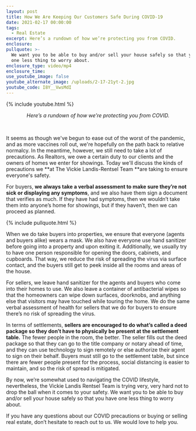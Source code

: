 ```yaml
---
layout: post
title: How We Are Keeping Our Customers Safe During COVID-19
date: 2021-02-17 00:00:00
tags:
  - Real Estate
excerpt: Here’s a rundown of how we’re protecting you from COVID.
enclosure:
pullquote: >-
  We want you to be able to buy and/or sell your house safely so that you have
  one less thing to worry about.
enclosure_type: video/mp4
enclosure_time:
use_youtube_image: false
youtube_alternate_image: /uploads/2-17-21yt-2.jpg
youtube_code: I8Y__VwsMdI
---
```


{% include youtube.html %}

<center><em>Here&rsquo;s a rundown of how we&rsquo;re protecting you from COVID.</em></center>

&nbsp;

It seems as though we've begun to ease out of the worst of the pandemic, and as more vaccines roll out, we're hopefully on the path back to relative normalcy. In the meantime, however, we still need to take a lot of precautions. As Realtors, we owe a certain duty to our clients and the owners of homes we enter for showings. Today we'll discuss the kinds of precautions we&nbsp;**at The Vickie Landis-Rentsel Team&nbsp;**are taking to ensure everyone's safety.

For buyers, **we always take a verbal assessment to make sure they’re not sick or displaying any symptoms**, and we also have them sign a document that verifies as much. If they have had symptoms, then we wouldn’t take them into anyone’s home for showings, but if they haven’t, then we can proceed as planned.&nbsp;

{% include pullquote.html %}

When we do take buyers into properties, we ensure that everyone (agents and buyers alike) wears a mask. We also have everyone use hand sanitizer before going into a property and upon exiting it. Additionally, we usually try to have one person responsible for opening the doors, cabinets, and cupboards. That way, we reduce the risk of spreading the virus via surface contact, and the buyers still get to peek inside all the rooms and areas of the house.&nbsp;

For sellers, we leave hand sanitizer for the agents and buyers who come into their homes to use. We also leave a container of antibacterial wipes so that the homeowners can wipe down surfaces, doorknobs, and anything else that visitors may have touched while touring the home. We do the same verbal assessment of health for sellers that we do for buyers to ensure there’s no risk of spreading the virus.

In terms of settlements, **sellers are encouraged to do what’s called a deed package so they don’t have to physically be present at the settlement table.** The fewer people in the room, the better. The seller fills out the deed package so that they can go to the title company or notary ahead of time, and they can use technology to sign remotely or else authorize their agent to sign on their behalf. Buyers must still go to the settlement table, but since there are fewer people present for the process, social distancing is easier to maintain, and so the risk of spread is mitigated.

By now, we’re somewhat used to navigating the COVID lifestyle, nevertheless, the Vickie Landis Rentsel Team is trying very, very hard not to drop the ball when it comes to your safety. We want you to be able to buy and/or sell your house safely so that you have one less thing to worry about.

If you have any questions about our COVID precautions or buying or selling real estate, don’t hesitate to reach out to us. We would love to help you.
